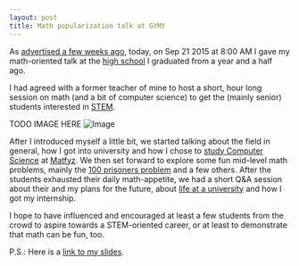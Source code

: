 ```yaml
---
layout: post
title: Math popularization talk at GYMY
---
```


As [advertised a few weeks ago]({{site.url}}/Red-Hat-Internship-part1/), today, on Sep 21 2015 at 8:00 AM I gave my math-oriented talk at the [high school](https://gymy.edupage.org) I graduated from a year and a half ago.

I had agreed with a former teacher of mine to host a short, hour long session on math (and a bit of computer science)
to get the (mainly senior) students interested in
[STEM](https://en.wikipedia.org/wiki/STEM_fields "Science, Technology, Engineering & Mathematics").

TODO IMAGE HERE ![Image]({{site.url}}/2015_popmath_gymy/images/some.jpg)

After I introduced myself a little bit, we started talking about the field in general, how I got into university
and how I chose to [study Computer Science](http://www.studuj-matfyz.cz/) at [Matfyz](http://mff.cuni.cz).
We then set forward to explore some fun mid-level math problems, mainly the
[100 prisoners problem](https://en.wikipedia.org/wiki/100_prisoners_problem) and a few others.
After the students exhausted their daily math-appetite, we had a short Q&A session about their and my plans for the future,
about [life at a university]({{site.url}}/My-first-year-at-Matfyz/) and how I got my internship.

I hope to have influenced and encouraged at least a few students from the crowd to aspire towards a STEM-oriented career,
or at least to demonstrate that math can be fun, too.

P.S.: Here is a [link to my slides]({{site.url}}/2015_popmath_gymy/).
